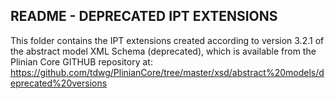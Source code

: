 ## README - DEPRECATED IPT EXTENSIONS
This folder contains the IPT extensions created according to version 3.2.1 of the abstract model XML Schema (deprecated), which is available from the Plinian Core GITHUB repository at: 
https://github.com/tdwg/PlinianCore/tree/master/xsd/abstract%20models/deprecated%20versions
